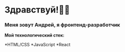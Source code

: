 # Здравствуй!👋🏻

### Меня зовут Андрей, я фронтенд-разработчик

**Мой технологический стек:**

*HTML/CSS
*JavaScript
*React
<!--
**AndrewGanzha/AndrewGanzha** is a ✨ _special_ ✨ repository because its `README.md` (this file) appears on your GitHub profile.

Here are some ideas to get you started:

- 🔭 I’m currently working on ...
- 🌱 I’m currently learning ...
- 👯 I’m looking to collaborate on ...
- 🤔 I’m looking for help with ...
- 💬 Ask me about ...
- 📫 How to reach me: ...
- 😄 Pronouns: ...
- ⚡ Fun fact: ...
-->

